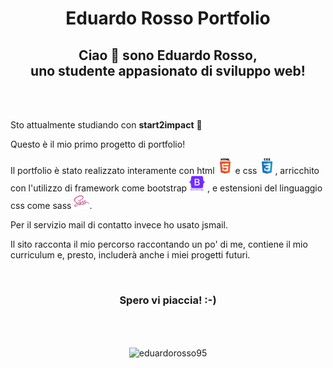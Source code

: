 <h1 align="center">Eduardo Rosso Portfolio</h1>


<h2 align="center">Ciao 👋 sono Eduardo Rosso,</br>uno studente appasionato di sviluppo web!</h2> </br> </br>


Sto attualmente studiando con **start2impact** 📖

<p align="left">Questo è il mio primo progetto di portfolio!</>

<p align="left">Il portfolio è stato realizzato interamente con html <img src="https://raw.githubusercontent.com/devicons/devicon/master/icons/html5/html5-original-wordmark.svg" alt="html5" width="25" height="25"/> e css <img src="https://raw.githubusercontent.com/devicons/devicon/master/icons/css3/css3-original-wordmark.svg" alt="css3" width="25" height="25"/>, arricchito con l'utilizzo di framework come bootstrap <img src="https://raw.githubusercontent.com/devicons/devicon/master/icons/bootstrap/bootstrap-plain-wordmark.svg" alt="bootstrap" width="25" height="25"/> , e estensioni del linguaggio css come sass <img src="https://raw.githubusercontent.com/devicons/devicon/master/icons/sass/sass-original.svg" alt="sass" width="25" height="25"/>.

Per il servizio mail di contatto invece ho usato jsmail.

Il sito racconta il mio percorso raccontando un po' di me, contiene il mio curriculum e, presto, includerà anche i miei progetti futuri.</p></br>

<h3 align="center">Spero vi piaccia! :-)</h3> </br></br>


<p align="center"> <img align="center" src="https://github-readme-stats.vercel.app/api/top-langs?username=eduardorosso95&show_icons=true&locale=en&layout=compact&theme=dark&langs_count=6" alt="eduardorosso95" /></p>


